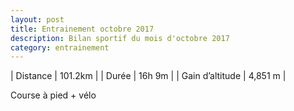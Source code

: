 ```yaml
---
layout: post
title: Entrainement octobre 2017
description: Bilan sportif du mois d'octobre 2017
category: entrainement
---
```


| Distance         | 101.2km       |
| Durée            | 16h 9m        |
| Gain d’altitude  | 4,851 m       |

Course à pied + vélo
